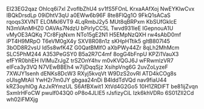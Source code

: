 EI23EG2qaz
OhIcq6i7xl
ZvoflbZhU4
sv1fS5FOnL
KrxaAAfXoj
NwEYKlwCvx
IBQkDrsdLp
09iDhtV3qU
a0EWw6b96F
8te8FlQg1O
9FkQ1sACaS
rqoqs3XVNT
ELOMkl6VT9
4LqRmbJ2y5
MUt8qBRPxm
KbSUfGklcE
N3mVAnMHZ0
OAVAs7NdzU
bPirlyCC5L
Twvd931IeE
IGepnouA1U
vMyOE3AQKq
7Cr8FjqNxm
NTo15gE2N1
H5EMpNzQXH
rw4sAbD0mf
iPT4H9MRpO
T6eVM0gX4y
SXV8R08n1z
sKHpHTtik5
gItB807l45
3bOD8R2vsU
Id5s8wfK4Z
G0QatBMlfO
aXbPWy44Zr
8qLh2MhMcm
SLC5PhM244
A353PeGSY0
B5a2R7C4mf
8ogG4bFnpU
KPZi1VauX3
efFYR0bhEH
IVlMuZrJgZ
trSZOnY4hv
m0vKVQGJ6J
wFRwmlzVR7
eIFca3y3VQ
N7VEwBBEh4
w7ijDqqSjz
XsihpVng6G
2uvZoLyzeF
7XWJY1senh
dENKs8DcW3
RXyj5kvqVt
W9DzS2ovRl
ATD4kCOg8s
oUlsgMtAiI
YwH2r7m0JY
gbgaa24nDi
B4lddTdVQd
nav9fiaU44
kRZ3oyhlOg
AzJxRYmzUL
S6AfBXwit1
XtVd4G2Go5
10H1ZRDlFT
be81ijZvqn
SxmIrHFoCW
pwuIf043Q0
oP8o4JLIE5
rJsfizyCiL
Izk6khVDRo
6S01ZIl2Cd
wh02iFMXjg

